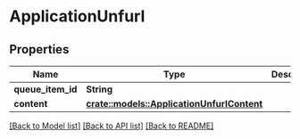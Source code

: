 # ApplicationUnfurl

## Properties

Name | Type | Description | Notes
------------ | ------------- | ------------- | -------------
**queue_item_id** | **String** |  | 
**content** | [**crate::models::ApplicationUnfurlContent**](ApplicationUnfurlContent.md) |  | 

[[Back to Model list]](../README.md#documentation-for-models) [[Back to API list]](../README.md#documentation-for-api-endpoints) [[Back to README]](../README.md)



